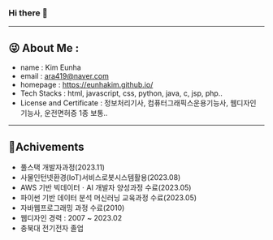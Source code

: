 ### Hi there 👋
---
## 😜 About Me : 
- name : Kim Eunha
- email : ara419@naver.com
- homepage : https://eunhakim.github.io/
- Tech Stacks : html, javascript, css, python, java, c, jsp, php..
- License and Certificate : 정보처리기사, 컴퓨터그래픽스운용기능사, 웹디자인 기능사, 운전면허증 1종 보통..

---
## 🌱Achivements
- 풀스택 개발자과정(2023.11)
- 사물인턴넷환경(IoT)서비스로봇시스템활용(2023.08)
- AWS 기반 빅데이터ㆍAI 개발자 양성과정 수료(2023.05)
- 파이썬 기반 데이터 분석 머신러닝 교육과정 수료(2023.05)
- 자바웹프로그래밍 과정 수료(2010)
- 웹디자인 경력 : 2007 ~ 2023.02
- 충북대 전기전자 졸업


<!-- **eunhaKim/eunhaKim** is a ✨ _special_ ✨ repository because its `README.md` (this file) appears on your GitHub profile.

Here are some ideas to get you started:

- 🔭 I’m currently working on ...
- 🌱 I’m currently learning ...
- 👯 I’m looking to collaborate on ...
- 🤔 I’m looking for help with ...
- 💬 Ask me about ...
- 📫 How to reach me: ...
- 😄 Pronouns: ...
- ⚡ Fun fact: ... -->

